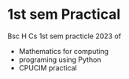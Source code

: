 # 1st sem Practical

Bsc H Cs 1st sem  practicle 2023 of
  - Mathematics for computing
  - programing using Python
  - CPUCIM practical
